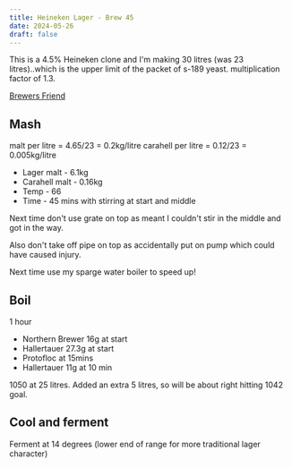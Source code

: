 ```yaml
---
title: Heineken Lager - Brew 45
date: 2024-05-26
draft: false 
---
```


<!-- [![pot](/images/2024-04-30/2.jpg "foo")](/images/2024-04-30/2.jpg) -->

This is a 4.5% Heineken clone and I'm making 30 litres (was 23 litres)..which is the upper limit of the packet of s-189 yeast. multiplication factor of 1.3.

[Brewers Friend](https://www.brewersfriend.com/homebrew/recipe/view/653323/heineken-lager-clone)

## Mash

malt per litre = 4.65/23 = 0.2kg/litre
carahell per litre = 0.12/23 = 0.005kg/litre

- Lager malt - 6.1kg
- Carahell malt - 0.16kg
- Temp - 66
- Time - 45 mins with stirring at start and middle

Next time don't use grate on top as meant I couldn't stir in the middle and got in the way.
<!-- [![pot](/images/2024-04-30/1.jpg "foo")](/images/2024-04-30/1.jpg) -->

Also don't take off pipe on top as accidentally put on pump which could have caused injury.

Next time use my sparge water boiler to speed up!

## Boil

1 hour

- Northern Brewer 16g at start
- Hallertauer 27.3g at start 
- Protofloc at 15mins 
- Hallertauer 11g at 10 min


1050 at 25 litres. Added an extra 5 litres, so will be about right hitting 1042 goal.

## Cool and ferment

Ferment at 14 degrees (lower end of range for more traditional lager character)






